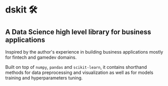 # dskit 🛠️
## A Data Science high level library for business applications

Inspired by the author's experience in building business applications mostly for fintech and gamedev domains.

Built on top of `numpy`, `pandas` and `scikit-learn`, it contains shorthand methods for data preprocessing and visualization as well as for models training and hyperparameters tuning.
